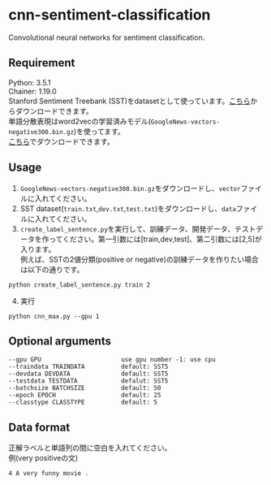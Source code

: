 # cnn-sentiment-classification
Convolutional neural networks for sentiment classification.
## Requirement
Python: 3.5.1  
Chainer: 1.19.0  
Stanford Sentiment Treebank (SST)をdatasetとして使っています。[こちら](https://nlp.stanford.edu/sentiment/)からダウンロードできます。  
単語分散表現はword2vecの学習済みモデル(`GoogleNews-vectors-negative300.bin.gz`)を使ってます。  
[こちら](https://code.google.com/archive/p/word2vec/)でダウンロードできます。  

## Usage
1. `GoogleNews-vectors-negative300.bin.gz`をダウンロードし、`vector`ファイルに入れてください。
2. SST dataset(`train.txt`,`dev.txt`,`test.txt`)をダウンロードし、`data`ファイルに入れてください。
3. `create_label_sentence.py`を実行して、訓練データ、開発データ、テストデータを作ってください。第一引数には[train,dev,test]、第二引数には[2,5]が入ります。  
例えば、SSTの2値分類(positive or negative)の訓練データを作りたい場合は以下の通りです。  

```
python create_label_sentence.py train 2
```
4. 実行  

```
python cnn_max.py --gpu 1
```

## Optional arguments
    --gpu GPU                      use gpu number -1: use cpu
    --traindata TRAINDATA          default: SST5
    --devdata DEVDATA              default: SST5
    --testdata TESTDATA            defalut: SST5
    --batchsize BATCHSIZE          default: 50
    --epoch EPOCH                  default: 25  
    --classtype CLASSTYPE          default: 5   

## Data format
正解ラベルと単語列の間に空白を入れてください。  
例(very positiveの文)

```
4 A very funny movie .
```
